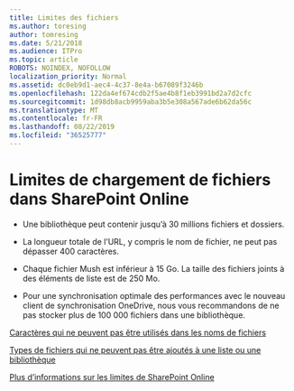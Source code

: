 ```yaml
---
title: Limites des fichiers
ms.author: toresing
author: tomresing
ms.date: 5/21/2018
ms.audience: ITPro
ms.topic: article
ROBOTS: NOINDEX, NOFOLLOW
localization_priority: Normal
ms.assetid: dc0eb9d1-aec4-4c37-8e4a-b67089f3246b
ms.openlocfilehash: 122da4ef674cdb2f5ae4b8f1eb3991bd2a7d2cfc
ms.sourcegitcommit: 1d98db8acb9959aba3b5e308a567ade6b62da56c
ms.translationtype: MT
ms.contentlocale: fr-FR
ms.lasthandoff: 08/22/2019
ms.locfileid: "36525777"
---
```

# <a name="file-upload-limits-in-sharepoint-online"></a>Limites de chargement de fichiers dans SharePoint Online

- Une bibliothèque peut contenir jusqu’à 30 millions fichiers et dossiers.
    
- La longueur totale de l’URL, y compris le nom de fichier, ne peut pas dépasser 400 caractères.
    
- Chaque fichier Mush est inférieur à 15 Go. La taille des fichiers joints à des éléments de liste est de 250 Mo.
    
- Pour une synchronisation optimale des performances avec le nouveau client de synchronisation OneDrive, nous vous recommandons de ne pas stocker plus de 100 000 fichiers dans une bibliothèque. 
    
[Caractères qui ne peuvent pas être utilisés dans les noms de fichiers](https://go.microsoft.com/fwlink/?linkid=866430)
  
[Types de fichiers qui ne peuvent pas être ajoutés à une liste ou une bibliothèque](https://go.microsoft.com/fwlink/?linkid=273757)
  
[Plus d’informations sur les limites de SharePoint Online](https://go.microsoft.com/fwlink/?linkid=271273)
  

